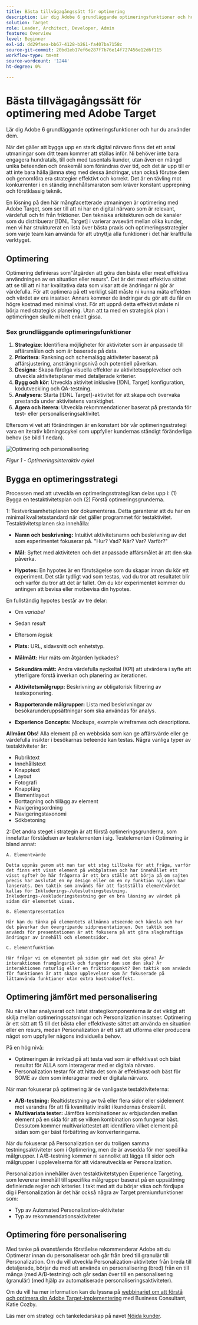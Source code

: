 ```yaml
---
title: Bästa tillvägagångssätt för optimering
description: Lär dig Adobe 6 grundläggande optimeringsfunktioner och hur du använder dem.
solution: Target
role: Leader, Architect, Developer, Admin
feature: Overview
level: Beginner
exl-id: dd29faea-bb67-4128-b261-fa407ba7158c
source-git-commit: 20bd1eb17ef6e287f7b76e14f727456e12d6f115
workflow-type: tm+mt
source-wordcount: '1244'
ht-degree: 0%

---
```


# Bästa tillvägagångssätt för optimering med Adobe Target

Lär dig Adobe 6 grundläggande optimeringsfunktioner och hur du använder dem.

När det gäller att bygga upp en stark digital närvaro finns det ett antal utmaningar som ditt team kommer att ställas inför. Ni behöver inte bara engagera hundratals, till och med tusentals kunder, utan även en mängd unika beteenden och önskemål som förändras över tid, och det är upp till er att inte bara hålla jämna steg med dessa ändringar, utan också förutse dem och genomföra era strategier effektivt och korrekt. Det är en tävling mot konkurrenter i en ständig innehållsmaraton som kräver konstant upprepning och förstklassig teknik.

En lösning på den här mångfacetterade utmaningen är optimering med Adobe Target, som ser till att ni har en digital närvaro som är relevant, värdefull och fri från friktioner. Den tekniska arkitekturen och de kanaler som du distribuerar [!DNL Target] i varierar avsevärt mellan olika kunder, men vi har strukturerat en lista över bästa praxis och optimeringsstrategier som varje team kan använda för att utnyttja alla funktioner i det här kraftfulla verktyget.

## Optimering

Optimering definieras som&quot;åtgärden att göra den bästa eller mest effektiva användningen av en situation eller resurs&quot;. Det är det mest effektiva sättet att se till att ni har kvalitativa data som visar att de ändringar ni gör är värdefulla. För att optimera på ett verkligt sätt måste ni kunna mäta effekten och värdet av era insatser. Annars kommer de ändringar du gör att du får en högre kostnad med minimal vinst. För att uppnå detta effektivt måste ni börja med strategisk planering. Utan att ta med en strategisk plan i optimeringen skulle ni helt enkelt gissa.

### Sex grundläggande optimeringsfunktioner

1. **Strategize**: Identifiera möjligheter för aktiviteter som är anpassade till affärsmålen och som är baserade på data.
1. **Prioritera**: Rankning och schemalägg aktiviteter baserat på affärsjustering, ansträngningsnivå och potentiell påverkan.
1. **Designa**: Skapa färdiga visuella effekter av aktivitetsupplevelser och utveckla aktivitetsplaner med detaljerade kriterier.
1. **Bygg och kör**: Utveckla aktivitet inklusive [!DNL Target] konfiguration, kodutveckling och QA-testning.
1. **Analysera**: Starta [!DNL Target]-aktivitet för att skapa och övervaka prestanda under aktivitetens varaktighet.
1. **Agera och iterera**: Utveckla rekommendationer baserat på prestanda för test- eller personaliseringsaktivitet.

Eftersom vi vet att förändringen är en konstant bör vår optimeringsstrategi vara en iterativ körningscykel som uppfyller kundernas ständigt föränderliga behov (se bild 1 nedan).

![Optimering och personalisering](assets/optimize-and-personalize.png)

_Figur 1 - Optimeringsinteraktiv cykel_

## Bygga en optimeringsstrategi

Processen med att utveckla en optimeringsstrategi kan delas upp i: (1) Bygga en testaktivitetsplan och (2) Förstå optimeringsgrunderna.

1: Testverksamhetsplanen bör dokumenteras. Detta garanterar att du har en minimal kvalitetsstandard när det gäller programmet för testaktivitet. Testaktivitetsplanen ska innehålla:

* **Namn och beskrivning:** Intuitivt aktivitetsnamn och beskrivning av det som experimentet fokuserar på. &quot;Hur? Vad? När? Var? Varför?&quot;

* **Mål:** Syftet med aktiviteten och det anpassade affärsmålet är att den ska påverka.

* **Hypotes:** En hypotes är en förutsägelse som du skapar innan du kör ett experiment. Det står tydligt vad som testas, vad du tror att resultatet blir och varför du tror att det är fallet. Om du kör experimentet kommer du antingen att bevisa eller motbevisa din hypotes.

En fullständig hypotes består av tre delar:

* Om _variabel_
* Sedan _result_
* Eftersom _logisk_

* **Plats:** URL, sidavsnitt och enhetstyp.
* **Målmått:** Hur mäts om åtgärden lyckades?
* **Sekundära mått:** Andra värdefulla nyckeltal (KPI) att utvärdera i syfte att ytterligare förstå inverkan och planering av iterationer.
* **Aktivitetsmålgrupp:** Beskrivning av obligatorisk filtrering av testexponering.
* **Rapporterande målgrupper:** Lista med beskrivningar av besökarunderuppsättningar som ska användas för analys.
* **Experience Concepts:** Mockups, example wireframes och descriptions.

**Allmänt Obs!** Alla element på en webbsida som kan ge affärsvärde eller ge värdefulla insikter i besökarnas beteende kan testas. Några vanliga typer av testaktiviteter är:

* Rubriktext
* Innehållstext
* Knapptext
* Layout
* Fotografi
* Knappfärg
* Elementlayout
* Borttagning och tillägg av element
* Navigeringsordning
* Navigeringstaxonomi
* Sökbetoning

2: Det andra steget i strategin är att förstå optimeringsgrunderna, som innefattar förståelsen av testelementen i sig. Testelementen i Optimering är bland annat:

    A. Elementvärde
    
    Detta uppnås genom att man tar ett steg tillbaka för att fråga, varför det finns ett visst element på webbplatsen och har innehållet ett visst syfte? De här frågorna är ett bra ställe att börja på om sajten precis har avslutat en ny design eller om en ny funktion nyligen har lanserats. Den taktik som används för att fastställa elementvärdet kallas för Inkluderings-/uteslutningstestning. Inkluderings-/exkluderingstestning ger en bra läsning av värdet på sidan där elementet visas.
    
    B. Elementpresentation
    
    Här kan du tänka på elementets allmänna utseende och känsla och hur det påverkar den övergripande sidpresentationen. Den taktik som används för presentationen är att fokusera på att göra slagkraftiga ändringar av innehåll och elementsidor.
    
    C. Elementfunktion
    
    Här frågar vi om elementet på sidan gör vad det ska göra? Är interaktionen framgångsrik och fungerar den som den ska? Är interaktionen naturlig eller en friktionspunkt? Den taktik som används för funktionen är att skapa upplevelser som är fokuserade på lättanvända funktioner utan extra kostnadseffekt.

## Optimering jämfört med personalisering

Nu när vi har analyserat och listat strategikomponenterna är det viktigt att skilja mellan optimeringssatsningar och Personalization insatser. Optimering är ett sätt att få till det bästa eller effektivaste sättet att använda en situation eller en resurs, medan Personalization är ett sätt att utforma eller producera något som uppfyller någons individuella behov.

På en hög nivå:

* Optimeringen är inriktad på att testa vad som är effektivast och bäst resultat för ALLA som interagerar med er digitala närvaro.
* Personalization testar för att hitta det som är effektivast och bäst för SOME av dem som interagerar med er digitala närvaro.

När man fokuserar på optimering är de vanligaste testaktiviteterna:

* **A/B-testning:** Realtidstestning av två eller flera sidor eller sidelement mot varandra för att få kvantitativ insikt i kundernas önskemål.
* **Multivariata tester:** Jämföra kombinationer av erbjudanden mellan element på en sida för att se vilken kombination som fungerar bäst. Dessutom kommer multivariattestet att identifiera vilket element på sidan som ger bäst förbättring av konverteringarna.

När du fokuserar på Personalization ser du troligen samma testningsaktiviteter som i Optimering, men de är avsedda för mer specifika målgrupper. I A/B-testning kommer ni sannolikt att lägga till sidor och målgrupper i upplevelserna för att vidareutveckla er Personalization.

Personalization innehåller även testaktivitetstypen Experience Targeting, som levererar innehåll till specifika målgrupper baserat på en uppsättning definierade regler och kriterier. I takt med att du börjar växa och fördjupa dig i Personalization är det här också några av Target premiumfunktioner som:

* Typ av Automated Personalization-aktiviteter
* Typ av rekommendationsaktiviteter

## Optimering före personalisering

Med tanke på ovanstående förståelse rekommenderar Adobe att du Optimerar innan du personaliserar och går från bred till granulär till Personalization. Om du vill utveckla Personalization-aktiviteter från breda till detaljerade, börjar du med att använda en personalisering (bred) från en till många (med A/B-testning) och går sedan över till en personalisering (granulär) (med hjälp av automatiserade personaliseringsaktiviteter).

Om du vill ha mer information kan du lyssna på [webbinariet om att förstå och optimera din Adobe Target-implementering](https://adobecustomersuccess.adobeconnect.com/pkfafpzd9yarmp4/) med Business Consultant, Katie Cozby.

Läs mer om strategi och tankeledarskap på navet [Nöjda kunder](https://experienceleague.adobe.com/docs/customer-success/customer-success/overview.html?lang=sv-SE).
